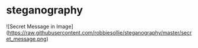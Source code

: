 # steganography
![Secret Message in Image]
(https://raw.githubusercontent.com/robbiesollie/steganography/master/secret_message.png)
